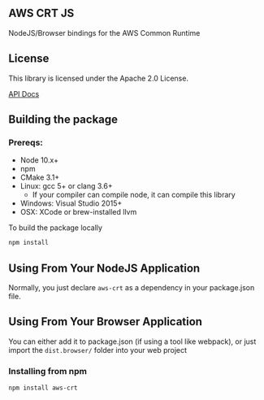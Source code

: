 ## AWS CRT JS

NodeJS/Browser bindings for the AWS Common Runtime

## License

This library is licensed under the Apache 2.0 License. 

[API Docs](https://awslabs.github.io/aws-crt-nodejs/)


## Building the package

### Prereqs:
* Node 10.x+
* npm
* CMake 3.1+
* Linux: gcc 5+ or clang 3.6+
    * If your compiler can compile node, it can compile this library
* Windows: Visual Studio 2015+
* OSX: XCode or brew-installed llvm

To build the package locally
````bash
npm install
````

## Using From Your NodeJS Application

Normally, you just declare `aws-crt` as a dependency in your package.json file.

## Using From Your Browser Application

You can either add it to package.json (if using a tool like webpack), or just import the ```dist.browser/``` folder into your web project

### Installing from npm
````bash
npm install aws-crt
````
